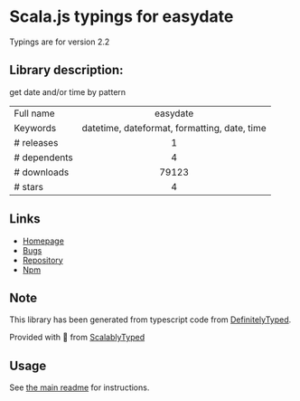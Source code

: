 
# Scala.js typings for easydate

Typings are for version 2.2

## Library description:
get date and/or time by pattern

|                    |                 |
| ------------------ | :-------------: |
| Full name          | easydate |
| Keywords           | datetime, dateformat, formatting, date, time |
| # releases         | 1 |
| # dependents       | 4 |
| # downloads        | 79123 |
| # stars            | 4 |

## Links
- [Homepage](https://github.com/roryrjb/easydate)
- [Bugs](http://github.com/roryrjb/easydate/issues)
- [Repository](https://github.com/roryrjb/easydate)
- [Npm](https://www.npmjs.com/package/easydate)
    


## Note
This library has been generated from typescript code from [DefinitelyTyped](https://definitelytyped.org).

Provided with :purple_heart: from [ScalablyTyped](https://github.com/oyvindberg/ScalablyTyped)

## Usage
See [the main readme](../../readme.md) for instructions.


